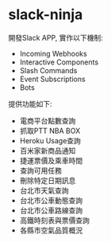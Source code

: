 # slack-ninja
開發Slack APP, 實作以下機制:
- Incoming Webhooks
- Interactive Components
- Slash Commands
- Event Subscriptions
- Bots
  
提供功能如下:
- 電商平台點數查詢
- 抓取PTT NBA BOX
- Heroku Usage查詢
- 百米家新商品通知
- 捷運票價及乘車時間
- 查詢可用任務
- 刪除特定日期訊息
- 台北市天氣查詢
- 台北市公車動態查詢
- 台北市公車路線查詢
- 高鐵時刻表與票價查詢
- 各縣市空氣品質概況
